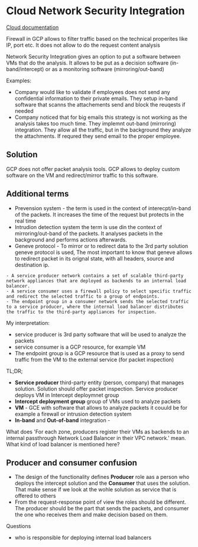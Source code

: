 # Cloud Network Security Integration

[Cloud documentation](https://cloud.google.com/network-security-integration/docs/nsi-overview)

Firewall in GCP allows to filter traffic based on the technical properites like IP, port etc. It does not allow to do  the request content analysis

Network Security Integration gives an option to put a software between VMs that do the analysis. It allows to be put as a decision software (in-band/intercept) or as a monitoring software (mirroring/out-band)

Examples:

- Company would like to validate if employees does not send any confidential information to their private emails. They setup in-band software that scanns the attachements send and block the reuqests if needed
- Company noticed that for big emails this strategy is not working as the analysis takes too much time. They implemnt out-band (mirroring) integration. They allow all the traffic, but in the background they analyze the attachments. If requred they send email to the proper employee. 

## Solution
GCP does not offer packet analysis tools. GCP allows to deploy custom software on the VM and redirect/mirror traffic to this software. 

## Additional terms

- Prevension system - the term is used in the context of interecpt/in-band of the packets. It increases the time of the request but protects in the real time
- Intrudion detection system the term is use din the context of mirroring/out-band of the packets. It analyses packets in the background and performs actions afterwards.
- Geneve protocol - To mirror or to redirect data to the 3rd party solution geneve protocol is used, The most important to know that geneve allows to redirect packet in its orignal state, with all headers, source and destination ip.


 ```
 - A service producer network contains a set of scalable third-party network appliances that are deployed as backends to an internal load balancer.
- A service consumer uses a firewall policy to select specific traffic and redirect the selected traffic to a group of endpoints.
- The endpoint group in a consumer network sends the selected traffic to a service producer, where the internal load balancer distributes the traffic to the third-party appliances for inspection.
 ```
 My interpretation:
 - service producer is 3rd party software that will be used to analyze the packets
 - service consumer is a GCP resource, for example VM
 - The endpoint group is a GCP resource that is used as a proxy to send traffic from the VM to the external service (for packet inspection)

TL;DR;

- **Service producer** third-party entity (person, company) that manages solution. Solution should offer packet inspection. Service producer deploys VM in Intercept deploymnet group
- **Intercept deployment group** group of VMs used to analyze packets
- **VM** - GCE with software that allows to analyze packets it couuld be for example a firewall or intrusion detection system
- **In-band** and **Out-of-band** integration - 


What does 'For each zone, producers register their VMs as backends to an internal passthrough Network Load Balancer in their VPC network.' mean. What kind of load balancer is mentioned here?

## Producer and consumer confusion

- The design of the functionality defines **Producer** role aas a person who deploys the intercept solution and the **Consumer** that uses the solution. That make sense if we look at the wohle solution as service that is offered to others
- From the request-response point of view the roles should be different. The producer should be the part that sends the packets, and consumer the one who receives them and make decision based on them. 



Questions
- who is responsible for deploying internal load balancers
